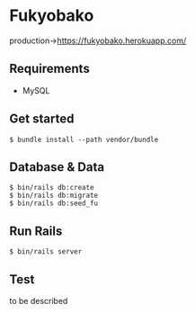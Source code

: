 # Fukyobako
production→https://fukyobako.herokuapp.com/

## Requirements
- MySQL

## Get started
```
$ bundle install --path vendor/bundle
```
## Database & Data
```
$ bin/rails db:create
$ bin/rails db:migrate
$ bin/rails db:seed_fu
```

##  Run Rails
```
$ bin/rails server
```

## Test

to be described
